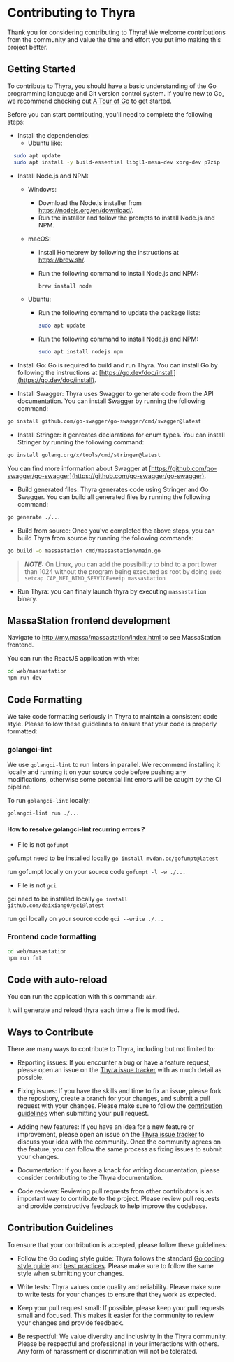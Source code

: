 # Contributing to Thyra

Thank you for considering contributing to Thyra! We welcome contributions from the community and value the time and effort you put into making this project better.

## Getting Started

To contribute to Thyra, you should have a basic understanding of the Go programming language and Git version control system. If you're new to Go, we recommend checking out [A Tour of Go](https://tour.golang.org/welcome/1) to get started.

Before you can start contributing, you'll need to complete the following steps:

- Install the dependencies:
  - Ubuntu like:

```bash
  sudo apt update
  sudo apt install -y build-essential libgl1-mesa-dev xorg-dev p7zip
```

- Install Node.js and NPM:

  - Windows:
    - Download the Node.js installer from <https://nodejs.org/en/download/>.
    - Run the installer and follow the prompts to install Node.js and NPM.

  - macOS:

    - Install Homebrew by following the instructions at <https://brew.sh/>.

    - Run the following command to install Node.js and NPM:

        ```bash
        brew install node
        ```

  - Ubuntu:
    - Run the following command to update the package lists:

        ```bash
        sudo apt update

        ```

    - Run the following command to install Node.js and NPM:

        ```bash
        sudo apt install nodejs npm
        ```

- Install Go: Go is required to build and run Thyra. You can install Go by following the instructions at [https://go.dev/doc/install](https://go.dev/doc/install).

- Install Swagger: Thyra uses Swagger to generate code from the API documentation. You can install Swagger by running the following command:

```bash
go install github.com/go-swagger/go-swagger/cmd/swagger@latest
```

- Install Stringer: it genreates declarations for enum types. You can install Stringer by running the following command:

```bash
go install golang.org/x/tools/cmd/stringer@latest
```

You can find more information about Swagger at [https://github.com/go-swagger/go-swagger](https://github.com/go-swagger/go-swagger).

- Build generated files: Thyra generates code using Stringer and Go Swagger. You can build all generated files by running the following command:

```bash
go generate ./...
```

- Build from source: Once you've completed the above steps, you can build Thyra from source by running the following commands:

```bash
go build -o massastation cmd/massastation/main.go
```

> **_NOTE:_** On Linux, you can add the possibility to bind to a port lower than 1024 without the program being executed as root by doing `sudo setcap CAP_NET_BIND_SERVICE=+eip massastation`

- Run Thyra: you can finaly launch thyra by executing `massastation` binary.

## MassaStation frontend development

Navigate to <http://my.massa/massastation/index.html> to see MassaStation frontend.

You can run the ReactJS application with vite:

```bash
cd web/massastation
npm run dev
```

## Code Formatting

We take code formatting seriously in Thyra to maintain a consistent code style. Please follow these guidelines to ensure that your code is properly formatted:

### golangci-lint

We use `golangci-lint` to run linters in parallel. We recommend installing it locally and running it on your source code before pushing any modifications, otherwise some potential lint errors will be caught by the CI pipeline.

To run `golangci-lint` locally:

```bash
golangci-lint run ./...
```

#### How to resolve golangci-lint recurring errors ?

- File is not `gofumpt`

gofumpt need to be installed locally `go install mvdan.cc/gofumpt@latest`

run gofumpt locally on your source code `gofumpt -l -w ./...`

- File is not `gci`

gci need to be installed locally `go install github.com/daixiang0/gci@latest`

run gci locally on your source code `gci --write ./...`

### Frontend code formatting

```bash
cd web/massastation
npm run fmt
```

## Code with auto-reload

You can run the application with this command: `air`.

It will generate and reload thyra each time a file is modified.

## Ways to Contribute

There are many ways to contribute to Thyra, including but not limited to:

- Reporting issues: If you encounter a bug or have a feature request, please open an issue on the [Thyra issue tracker](https://github.com/massalabs/thyra/issues) with as much detail as possible.

- Fixing issues: If you have the skills and time to fix an issue, please fork the repository, create a branch for your changes, and submit a pull request with your changes. Please make sure to follow the [contribution guidelines](#contribution-guidelines) when submitting your pull request.

- Adding new features: If you have an idea for a new feature or improvement, please open an issue on the [Thyra issue tracker](https://github.com/massalabs/thyra/issues) to discuss your idea with the community. Once the community agrees on the feature, you can follow the same process as fixing issues to submit your changes.

- Documentation: If you have a knack for writing documentation, please consider contributing to the Thyra documentation.

- Code reviews: Reviewing pull requests from other contributors is an important way to contribute to the project. Please review pull requests and provide constructive feedback to help improve the codebase.

## Contribution Guidelines

To ensure that your contribution is accepted, please follow these guidelines:

- Follow the Go coding style guide: Thyra follows the standard [Go coding style guide](https://google.github.io/styleguide/go/guide) and [best practices](https://go.dev/doc/effective_go). Please make sure to follow the same style when submitting your changes.

- Write tests: Thyra values code quality and reliability. Please make sure to write tests for your changes to ensure that they work as expected.

- Keep your pull request small: If possible, please keep your pull requests small and focused. This makes it easier for the community to review your changes and provide feedback.

- Be respectful: We value diversity and inclusivity in the Thyra community. Please be respectful and professional in your interactions with others. Any form of harassment or discrimination will not be tolerated.
